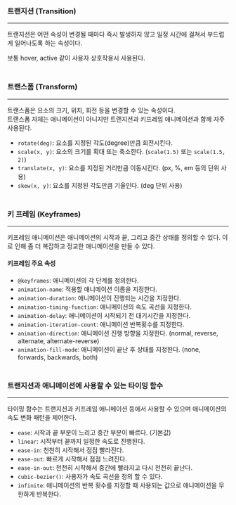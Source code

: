 ### 트랜지션 (Transition)

---
트랜지션은 어떤 속성이 변경될 때마다 즉시 발생하지 않고 일정 시간에 걸쳐서 부드럽게 일어나도록 하는 속성이다.

보통 hover, active 같이 사용자 상호작용시 사용된다.

### <br>트랜스폼 (Transform)

---
트랜스폼은 요소의 크기, 위치, 회전 등을 변경할 수 있는 속성이다.  
트랜스폼 자체는 애니메이션이 아니지만 트랜지션과 키프레임 애니메이션과 함께 자주 사용된다.

- `rotate(deg)`: 요소를 지정된 각도(degree)만큼 회전시킨다.
- `scale(x, y)`: 요소의 크기를 확대 또는 축소한다. (`scale(1.5)` 또는 `scale(1.5, 2)`)
- `translate(x, y)`: 요소를 지정된 거리만큼 이동시킨다. (px, %, em 등의 단위 사용)
- `skew(x, y)`: 요소를 지정된 각도만큼 기울인다. (deg 단위 사용)

### <br>키 프레임 (Keyframes)

---
키프레임 애니메이션은 애니메이션의 시작과 끝, 그리고 중간 상태를 정의할 수 있다. 이로 인해 좀 더 복잡하고 정교한 애니메이션을 만들 수 있다.

#### 키프레임 주요 속성
- `@keyframes`: 애니메이션의 각 단계를 정의한다.
- `animation-name`: 적용할 애니메이션 이름을 지정한다.
- `animation-duration`: 애니메이션이 진행되는 시간을 지정한다.
- `animation-timing-function`: 애니메이션의 속도 곡선을 지정한다.
- `animation-delay`: 애니메이션이 시작되기 전 대기시간을 지정한다.
- `animation-iteration-count`: 애니메이션 반복횟수를 지정한다.
- `animation-direction`: 애니메이션 진행 방향을 지정한다. (normal, reverse, alternate, alternate-reverse)
- `animation-fill-mode`: 애니메이션이 끝난 후 상태를 지정한다. (none, forwards, backwards, both)

### <br> 트랜지션과 애니메이션에 사용할 수 있는 타이밍 함수

---

타이밍 함수는 트랜지션과 키프레임 애니메이션 등에서 사용할 수 있으며 애니메이션의 속도 변화 패턴을 제어한다.

- `ease`: 시작과 끝 부분이 느리고 중간 부분이 빠르다. (기본값)
- `linear`: 시작부터 끝까지 일정한 속도로 진행된다.
- `ease-in`: 천천히 시작해서 점점 빨라진다.
- `ease-out`: 빠르게 시작해서 점점 느려진다.
- `ease-in-out`: 천천히 시작해서 중간에 빨라지고 다시 천천히 끝난다.
- `cubic-bezier()`: 사용자가 속도 곡선을 정의 할 수 있다.
- `infinite`: 애니메이션의 반복 횟수를 지정할 때 사용되는 값으로 애니메이션을 무한하게 반복한다.